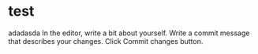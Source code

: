 # test
adadasda
In the editor, write a bit about yourself.
Write a commit message that describes your changes.
Click Commit changes button.
